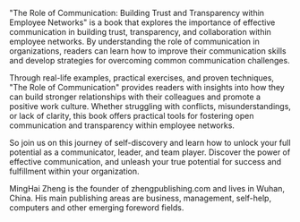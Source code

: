 
"The Role of Communication: Building Trust and Transparency within Employee Networks" is a book that explores the importance of effective communication in building trust, transparency, and collaboration within employee networks. By understanding the role of communication in organizations, readers can learn how to improve their communication skills and develop strategies for overcoming common communication challenges.

Through real-life examples, practical exercises, and proven techniques, "The Role of Communication" provides readers with insights into how they can build stronger relationships with their colleagues and promote a positive work culture. Whether struggling with conflicts, misunderstandings, or lack of clarity, this book offers practical tools for fostering open communication and transparency within employee networks.

So join us on this journey of self-discovery and learn how to unlock your full potential as a communicator, leader, and team player. Discover the power of effective communication, and unleash your true potential for success and fulfillment within your organization.

MingHai Zheng is the founder of zhengpublishing.com and lives in Wuhan, China. His main publishing areas are business, management, self-help, computers and other emerging foreword fields.

